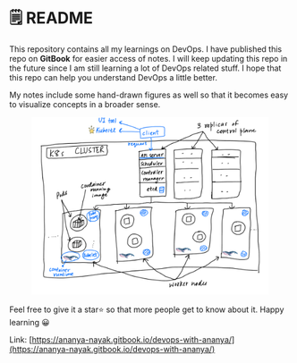# 🗒 README

This repository contains all my learnings on DevOps. I have published this repo on **GitBook** for easier access of notes. I will keep updating this repo in the future since I am still learning a lot of DevOps related stuff. I hope that this repo can help you understand DevOps a little better.&#x20;

My notes include some hand-drawn figures as well so that it becomes easy to visualize concepts in a broader sense.&#x20;

<figure><img src=".gitbook/assets/EC733F5E-409C-41AC-ACC8-82641A75C8E9.jpeg" alt=""><figcaption></figcaption></figure>

Feel free to give it a star⭐ so that more people get to know about it.  Happy learning 😀&#x20;

Link: [https://ananya-nayak.gitbook.io/devops-with-ananya/](https://ananya-nayak.gitbook.io/devops-with-ananya/)
